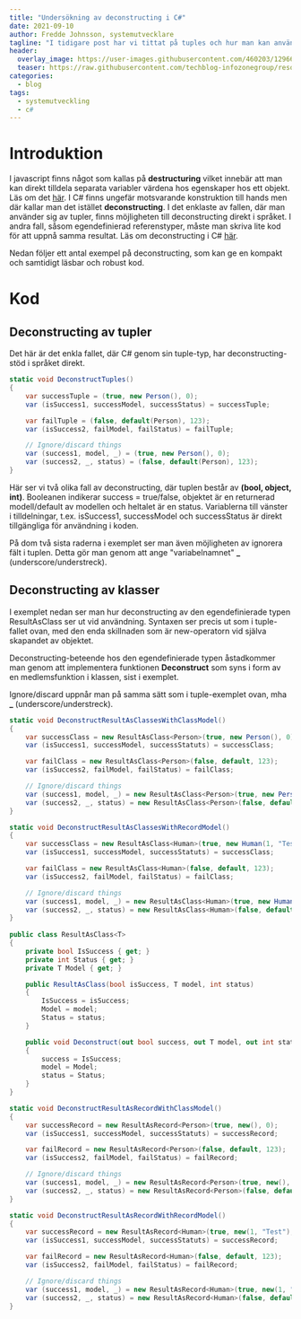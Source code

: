 ```yaml
---
title: "Undersökning av deconstructing i C#"
date: 2021-09-10
author: Fredde Johnsson, systemutvecklare
tagline: "I tidigare post har vi tittat på tuples och hur man kan använda dessa för att returnera flera värden samtidigt utan definiera en klass. I den här posten undersöker vi hur man kan nyttja sk deconstructing för att 'veckla ut' typer på ett smidigt sätt."
header:
  overlay_image: https://user-images.githubusercontent.com/460203/129669260-65dc36a5-2f02-444e-b1d2-36065504a8ce.jpg
  teaser: https://raw.githubusercontent.com/techblog-infozonegroup/resources.techblog-infozonegroup/main/tuples-might-be-good/teaser.jpg
categories:
  - blog
tags:
  - systemutveckling
  - c#
---
```

# Introduktion
I javascript finns något som kallas på **destructuring** vilket innebär att man kan direkt tilldela separata variabler värdena hos egenskaper hos ett objekt. Läs om det [här](https://developer.mozilla.org/en-US/docs/Web/JavaScript/Reference/Operators/Destructuring_assignment). I C# finns ungefär motsvarande konstruktion till hands men där kallar man det istället **deconstructing**. I det enklaste av fallen, där man använder sig av tupler, finns möjligheten till deconstructing direkt i språket. I andra fall, såsom egendefinierad referenstyper, måste man skriva lite kod för att uppnå samma resultat. Läs om deconstructing i C# [här](https://docs.microsoft.com/en-us/dotnet/csharp/fundamentals/functional/deconstruct).

Nedan följer ett antal exempel på deconstructing, som kan ge en kompakt och samtidigt läsbar och robust kod.

# Kod
## Deconstructing av tupler
Det här är det enkla fallet, där C# genom sin tuple-typ, har deconstructing-stöd i språket direkt.
```csharp
static void DeconstructTuples()
{
    var successTuple = (true, new Person(), 0);
    var (isSuccess1, successModel, successStatus) = successTuple;

    var failTuple = (false, default(Person), 123);
    var (isSuccess2, failModel, failStatus) = failTuple;

    // Ignore/discard things
    var (success1, model, _) = (true, new Person(), 0);
    var (success2, _, status) = (false, default(Person), 123);
}
```
Här ser vi två olika fall av deconstructing, där tuplen består av **(bool, object, int)**. Booleanen indikerar success = true/false, objektet är en returnerad modell/default av modellen och heltalet är en status. Variablerna till vänster i tilldelningar, t.ex. isSuccess1, successModel och successStatus är direkt tillgängliga för användning i koden.

På dom två sista raderna i exemplet ser man även möjligheten av ignorera fält i tuplen. Detta gör man genom att ange "variabelnamnet" **_** (underscore/understreck).

## Deconstructing av klasser
I exemplet nedan ser man hur deconstructing av den egendefinierade typen ResultAsClass<T> ser ut vid användning. Syntaxen ser precis ut som i tuple-fallet ovan, med den enda skillnaden som är new-operatorn vid själva skapandet av objektet.
  
Deconstructing-beteende hos den egendefinierade typen åstadkommer man genom att implementera funktionen **Deconstruct** som syns i form av en medlemsfunktion i klassen, sist i exemplet. 
  
Ignore/discard uppnår man på samma sätt som i tuple-exemplet ovan, mha **_** (underscore/understreck).
```csharp
static void DeconstructResultAsClassesWithClassModel()
{
    var successClass = new ResultAsClass<Person>(true, new Person(), 0);
    var (isSuccess1, successModel, successStatuts) = successClass;

    var failClass = new ResultAsClass<Person>(false, default, 123);
    var (isSuccess2, failModel, failStatus) = failClass;

    // Ignore/discard things
    var (success1, model, _) = new ResultAsClass<Person>(true, new Person(), 0);
    var (success2, _, status) = new ResultAsClass<Person>(false, default, 123);
}

static void DeconstructResultAsClassesWithRecordModel()
{
    var successClass = new ResultAsClass<Human>(true, new Human(1, "Test"), 0);
    var (isSuccess1, successModel, successStatuts) = successClass;

    var failClass = new ResultAsClass<Human>(false, default, 123);
    var (isSuccess2, failModel, failStatus) = failClass;

    // Ignore/discard things
    var (success1, model, _) = new ResultAsClass<Human>(true, new Human(1, "Test"), 0);
    var (success2, _, status) = new ResultAsClass<Human>(false, default, 123);
}
  
public class ResultAsClass<T>
{
    private bool IsSuccess { get; }
    private int Status { get; }
    private T Model { get; }

    public ResultAsClass(bool isSuccess, T model, int status)
    {
        IsSuccess = isSuccess;
        Model = model;
        Status = status;
    }

    public void Deconstruct(out bool success, out T model, out int status)
    {
        success = IsSuccess;
        model = Model;
        status = Status;
    }
}
```

```csharp
static void DeconstructResultAsRecordWithClassModel()
{
    var successRecord = new ResultAsRecord<Person>(true, new(), 0);
    var (isSuccess1, successModel, successStatuts) = successRecord;

    var failRecord = new ResultAsRecord<Person>(false, default, 123);
    var (isSuccess2, failModel, failStatus) = failRecord;

    // Ignore/discard things
    var (success1, model, _) = new ResultAsRecord<Person>(true, new(), 0);
    var (success2, _, status) = new ResultAsRecord<Person>(false, default, 123);
}

static void DeconstructResultAsRecordWithRecordModel()
{
    var successRecord = new ResultAsRecord<Human>(true, new(1, "Test"), 0);
    var (isSuccess1, successModel, successStatuts) = successRecord;

    var failRecord = new ResultAsRecord<Human>(false, default, 123);
    var (isSuccess2, failModel, failStatus) = failRecord;

    // Ignore/discard things
    var (success1, model, _) = new ResultAsRecord<Human>(true, new(1, "Test"), 0);
    var (success2, _, status) = new ResultAsRecord<Human>(false, default, 123);
}
```
